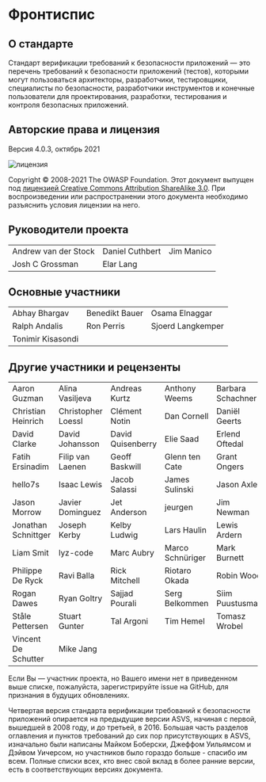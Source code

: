 # Фронтиспис

## О стандарте

Стандарт верификации требований к безопасности приложений — это перечень требований к безопасности приложений (тестов), которыми могут пользоваться архитекторы, разработчики, тестировщики, специалисты по безопасности, разработчики инструментов и конечные пользователи для проектирования, разработки, тестирования и контроля безопасных приложений.

## Авторские права и лицензия

Версия 4.0.3, октябрь 2021

![лицензия](../images/license.png)

Copyright © 2008-2021 The OWASP Foundation. Этот документ выпущен под [лицензией Creative Commons Attribution ShareAlike 3.0](https://creativecommons.org/licenses/by-sa/3.0/). При воспроизведении или распространении этого документа необходимо разъяснить условия лицензии на него.

## Руководители проекта

|                       |                  |             |
|---------------------- |----------------- |------------ |
| Andrew van der Stock  | Daniel Cuthbert  | Jim Manico  |
| Josh C Grossman       | Elar Lang      |             |

## Основные участники

|                 |                 |                    |
|---------------- |---------------- |------------------- |
| Abhay Bhargav   | Benedikt Bauer  | Osama Elnaggar     |
| Ralph Andalis  | Ron Perris      | Sjoerd Langkemper  |
| Tonimir Kisasondi |                |                    |

## Другие участники и рецензенты

|                     |                    |                   |                  |                   |
| ------------------- | ------------------ | ----------------- | ---------------- | ----------------- |
| Aaron Guzman        | Alina Vasiljeva    | Andreas Kurtz     | Anthony Weems    | Barbara Schachner |
| Christian Heinrich  | Christopher Loessl | Clément Notin     | Dan Cornell      | Daniël Geerts     |
| David Clarke        | David Johansson    | David Quisenberry | Elie Saad        | Erlend Oftedal    |
| Fatih Ersinadim     | Filip van Laenen   | Geoff Baskwill    | Glenn ten Cate   | Grant Ongers      |
| hello7s             | Isaac Lewis        | Jacob Salassi     | James Sulinski   | Jason Axley       |
| Jason Morrow        | Javier Dominguez   | Jet Anderson      | jeurgen          | Jim Newman        |
| Jonathan Schnittger | Joseph Kerby       | Kelby Ludwig      | Lars Haulin      | Lewis Ardern      |
| Liam Smit           | lyz-code           | Marc Aubry        | Marco Schnüriger | Mark Burnett      |
| Philippe De Ryck    | Ravi Balla         | Rick Mitchell     | Riotaro Okada    | Robin Wood        |
| Rogan Dawes         | Ryan Goltry        | Sajjad Pourali    | Serg Belkommen   | Siim Puustusmaa   |
| Ståle Pettersen     | Stuart Gunter      | Tal Argoni        | Tim Hemel        | Tomasz Wrobel     |
| Vincent De Schutter | Mike Jang          |                   |                  |                   |

Если Вы — участник проекта, но Вашего имени нет в приведенном выше списке, пожалуйста, зарегистрируйте issue на GitHub, для признания в будущих обновлениях.

Четвертая версия стандарта верификации требований к безопасности приложений опирается на предыдущие версии ASVS, начиная с первой, вышедшей в 2008 году, и до третьей, в 2016. Большая часть разделов оглавления и пунктов требований до сих пор присутствующих в ASVS, изначально были написаны Майком Боберски, Джеффом Уильямсом и Дэйвом Уичерсом, но участников было гораздо больше - спасибо им всем. Полные списки всех, кто внес свой вклад в более ранние версии, есть в соответствующих версиях документа.
